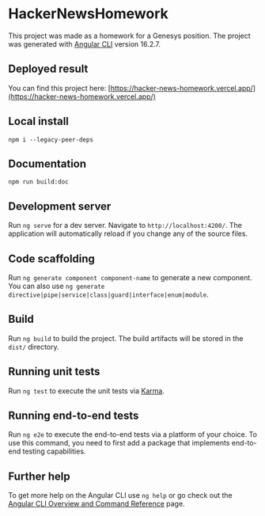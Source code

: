 # HackerNewsHomework

This project was made as a homework for a Genesys position.
The project was generated with [Angular CLI](https://github.com/angular/angular-cli) version 16.2.7.

## Deployed result
You can find this project here: [https://hacker-news-homework.vercel.app/](https://hacker-news-homework.vercel.app/)

## Local install
`npm i --legacy-peer-deps`

## Documentation
`npm run build:doc`

## Development server

Run `ng serve` for a dev server. Navigate to `http://localhost:4200/`. The application will automatically reload if you change any of the source files.

## Code scaffolding

Run `ng generate component component-name` to generate a new component. You can also use `ng generate directive|pipe|service|class|guard|interface|enum|module`.

## Build

Run `ng build` to build the project. The build artifacts will be stored in the `dist/` directory.

## Running unit tests

Run `ng test` to execute the unit tests via [Karma](https://karma-runner.github.io).

## Running end-to-end tests

Run `ng e2e` to execute the end-to-end tests via a platform of your choice. To use this command, you need to first add a package that implements end-to-end testing capabilities.

## Further help

To get more help on the Angular CLI use `ng help` or go check out the [Angular CLI Overview and Command Reference](https://angular.io/cli) page.
